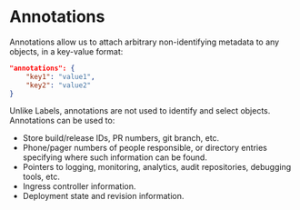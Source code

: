 # Annotations

Annotations allow us to attach arbitrary non-identifying metadata to any objects, in a key-value format:

```json
"annotations": {
    "key1": "value1",
    "key2": "value2"
}
```

Unlike Labels, annotations are not used to identify and select objects. Annotations can be used to:

- Store build/release IDs, PR numbers, git branch, etc.
- Phone/pager numbers of people responsible, or directory entries specifying where such information can be found.
- Pointers to logging, monitoring, analytics, audit repositories, debugging tools, etc.
- Ingress controller information.
- Deployment state and revision information.

